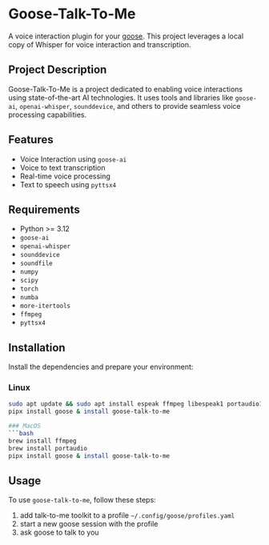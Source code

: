 # Goose-Talk-To-Me

A voice interaction plugin for your [goose](https://github.com/square/goose/tree/main). This project
leverages a local copy of Whisper for voice interaction and transcription.

## Project Description

Goose-Talk-To-Me is a project dedicated to enabling voice interactions using state-of-the-art AI
technologies. It uses tools and libraries like `goose-ai`, `openai-whisper`, `sounddevice`, and
others to provide seamless voice processing capabilities.

## Features

- Voice Interaction using `goose-ai`
- Voice to text transcription
- Real-time voice processing
- Text to speech using `pyttsx4`

## Requirements

- Python >= 3.12
- `goose-ai`
- `openai-whisper`
- `sounddevice`
- `soundfile`
- `numpy`
- `scipy`
- `torch`
- `numba`
- `more-itertools`
- `ffmpeg`
- `pyttsx4`

## Installation

Install the dependencies and prepare your environment:

### Linux

```bash
sudo apt update && sudo apt install espeak ffmpeg libespeak1 portaudio19-dev
pipx install goose & install goose-talk-to-me

### MacOS
```bash
brew install ffmpeg
brew install portaudio
pipx install goose & install goose-talk-to-me
```

## Usage

To use `goose-talk-to-me`, follow these steps:

1. add talk-to-me toolkit to a profile `~/.config/goose/profiles.yaml`
2. start a new goose session with the profile
3. ask goose to talk to you

```
